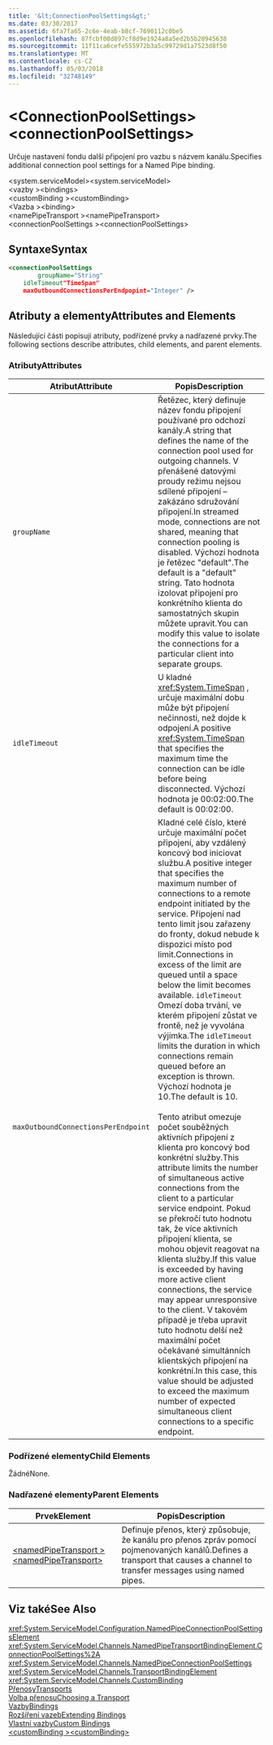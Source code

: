 ```yaml
---
title: '&lt;ConnectionPoolSettings&gt;'
ms.date: 03/30/2017
ms.assetid: 6fa7fa65-2c6e-4eab-b8cf-7690112c0be5
ms.openlocfilehash: 87fcbf08d897cf8d9e1924a8a5ed2b5b20945638
ms.sourcegitcommit: 11f11ca6cefe555972b3a5c99729d1a7523d8f50
ms.translationtype: MT
ms.contentlocale: cs-CZ
ms.lasthandoff: 05/03/2018
ms.locfileid: "32748149"
---
```

# <a name="ltconnectionpoolsettingsgt"></a><span data-ttu-id="2b16c-102">&lt;ConnectionPoolSettings&gt;</span><span class="sxs-lookup"><span data-stu-id="2b16c-102">&lt;connectionPoolSettings&gt;</span></span>
<span data-ttu-id="2b16c-103">Určuje nastavení fondu další připojení pro vazbu s názvem kanálu.</span><span class="sxs-lookup"><span data-stu-id="2b16c-103">Specifies additional connection pool settings for a Named Pipe binding.</span></span>  
  
 <span data-ttu-id="2b16c-104">\<system.serviceModel></span><span class="sxs-lookup"><span data-stu-id="2b16c-104">\<system.serviceModel></span></span>  
<span data-ttu-id="2b16c-105">\<vazby ></span><span class="sxs-lookup"><span data-stu-id="2b16c-105">\<bindings></span></span>  
<span data-ttu-id="2b16c-106">\<customBinding ></span><span class="sxs-lookup"><span data-stu-id="2b16c-106">\<customBinding></span></span>  
<span data-ttu-id="2b16c-107">\<Vazba ></span><span class="sxs-lookup"><span data-stu-id="2b16c-107">\<binding></span></span>  
<span data-ttu-id="2b16c-108">\<namePipeTransport ></span><span class="sxs-lookup"><span data-stu-id="2b16c-108">\<namePipeTransport></span></span>  
<span data-ttu-id="2b16c-109">\<connectionPoolSettings ></span><span class="sxs-lookup"><span data-stu-id="2b16c-109">\<connectionPoolSettings></span></span>  
  
## <a name="syntax"></a><span data-ttu-id="2b16c-110">Syntaxe</span><span class="sxs-lookup"><span data-stu-id="2b16c-110">Syntax</span></span>  
  
```xml  
<connectionPoolSettings  
        groupName="String"  
    idleTimeout"TimeSpan"  
    maxOutboundConnectionsPerEndpopint="Integer" />  
```  
  
## <a name="attributes-and-elements"></a><span data-ttu-id="2b16c-111">Atributy a elementy</span><span class="sxs-lookup"><span data-stu-id="2b16c-111">Attributes and Elements</span></span>  
 <span data-ttu-id="2b16c-112">Následující části popisují atributy, podřízené prvky a nadřazené prvky.</span><span class="sxs-lookup"><span data-stu-id="2b16c-112">The following sections describe attributes, child elements, and parent elements.</span></span>  
  
### <a name="attributes"></a><span data-ttu-id="2b16c-113">Atributy</span><span class="sxs-lookup"><span data-stu-id="2b16c-113">Attributes</span></span>  
  
|<span data-ttu-id="2b16c-114">Atribut</span><span class="sxs-lookup"><span data-stu-id="2b16c-114">Attribute</span></span>|<span data-ttu-id="2b16c-115">Popis</span><span class="sxs-lookup"><span data-stu-id="2b16c-115">Description</span></span>|  
|---------------|-----------------|  
|`groupName`|<span data-ttu-id="2b16c-116">Řetězec, který definuje název fondu připojení používané pro odchozí kanály.</span><span class="sxs-lookup"><span data-stu-id="2b16c-116">A string that defines the name of the connection pool used for outgoing channels.</span></span> <span data-ttu-id="2b16c-117">V přenášené datovými proudy režimu nejsou sdílené připojení – zakázáno sdružování připojení.</span><span class="sxs-lookup"><span data-stu-id="2b16c-117">In streamed mode, connections are not shared, meaning that connection pooling is disabled.</span></span> <span data-ttu-id="2b16c-118">Výchozí hodnota je řetězec "default".</span><span class="sxs-lookup"><span data-stu-id="2b16c-118">The default is a "default" string.</span></span> <span data-ttu-id="2b16c-119">Tato hodnota izolovat připojení pro konkrétního klienta do samostatných skupin můžete upravit.</span><span class="sxs-lookup"><span data-stu-id="2b16c-119">You can modify this value to isolate the connections for a particular client into separate groups.</span></span>|  
|`idleTimeout`|<span data-ttu-id="2b16c-120">U kladné <xref:System.TimeSpan> , určuje maximální dobu může být připojení nečinnosti, než dojde k odpojení.</span><span class="sxs-lookup"><span data-stu-id="2b16c-120">A positive <xref:System.TimeSpan> that specifies the maximum time the connection can be idle before being disconnected.</span></span> <span data-ttu-id="2b16c-121">Výchozí hodnota je 00:02:00.</span><span class="sxs-lookup"><span data-stu-id="2b16c-121">The default is 00:02:00.</span></span>|  
|`maxOutboundConnectionsPerEndpoint`|<span data-ttu-id="2b16c-122">Kladné celé číslo, které určuje maximální počet připojení, aby vzdálený koncový bod iniciovat službu.</span><span class="sxs-lookup"><span data-stu-id="2b16c-122">A positive integer that specifies the maximum number of connections to a remote endpoint initiated by the service.</span></span> <span data-ttu-id="2b16c-123">Připojení nad tento limit jsou zařazeny do fronty, dokud nebude k dispozici místo pod limit.</span><span class="sxs-lookup"><span data-stu-id="2b16c-123">Connections in excess of the limit are queued until a space below the limit becomes available.</span></span> <span data-ttu-id="2b16c-124">`idleTimeout` Omezí doba trvání, ve kterém připojení zůstat ve frontě, než je vyvolána výjimka.</span><span class="sxs-lookup"><span data-stu-id="2b16c-124">The `idleTimeout` limits the duration in which connections remain queued before an exception is thrown.</span></span> <span data-ttu-id="2b16c-125">Výchozí hodnota je 10.</span><span class="sxs-lookup"><span data-stu-id="2b16c-125">The default is 10.</span></span><br /><br /> <span data-ttu-id="2b16c-126">Tento atribut omezuje počet souběžných aktivních připojení z klienta pro koncový bod konkrétní služby.</span><span class="sxs-lookup"><span data-stu-id="2b16c-126">This attribute limits the number of simultaneous active connections from the client to a particular service endpoint.</span></span> <span data-ttu-id="2b16c-127">Pokud se překročí tuto hodnotu tak, že více aktivních připojení klienta, se mohou objevit reagovat na klienta služby.</span><span class="sxs-lookup"><span data-stu-id="2b16c-127">If this value is exceeded by having more active client connections, the service may appear unresponsive to the client.</span></span> <span data-ttu-id="2b16c-128">V takovém případě je třeba upravit tuto hodnotu delší než maximální počet očekávané simultánních klientských připojení na konkrétní.</span><span class="sxs-lookup"><span data-stu-id="2b16c-128">In this case, this value should be adjusted to exceed the maximum number of expected simultaneous client connections to a specific endpoint.</span></span>|  
  
### <a name="child-elements"></a><span data-ttu-id="2b16c-129">Podřízené elementy</span><span class="sxs-lookup"><span data-stu-id="2b16c-129">Child Elements</span></span>  
 <span data-ttu-id="2b16c-130">Žádné</span><span class="sxs-lookup"><span data-stu-id="2b16c-130">None.</span></span>  
  
### <a name="parent-elements"></a><span data-ttu-id="2b16c-131">Nadřazené elementy</span><span class="sxs-lookup"><span data-stu-id="2b16c-131">Parent Elements</span></span>  
  
|<span data-ttu-id="2b16c-132">Prvek</span><span class="sxs-lookup"><span data-stu-id="2b16c-132">Element</span></span>|<span data-ttu-id="2b16c-133">Popis</span><span class="sxs-lookup"><span data-stu-id="2b16c-133">Description</span></span>|  
|-------------|-----------------|  
|[<span data-ttu-id="2b16c-134">\<namedPipeTransport ></span><span class="sxs-lookup"><span data-stu-id="2b16c-134">\<namedPipeTransport></span></span>](../../../../../docs/framework/configure-apps/file-schema/wcf/namedpipetransport.md)|<span data-ttu-id="2b16c-135">Definuje přenos, který způsobuje, že kanálu pro přenos zpráv pomocí pojmenovaných kanálů.</span><span class="sxs-lookup"><span data-stu-id="2b16c-135">Defines a transport that causes a channel to transfer messages using named pipes.</span></span>|  
  
## <a name="see-also"></a><span data-ttu-id="2b16c-136">Viz také</span><span class="sxs-lookup"><span data-stu-id="2b16c-136">See Also</span></span>  
 <xref:System.ServiceModel.Configuration.NamedPipeConnectionPoolSettingsElement>  
 <xref:System.ServiceModel.Channels.NamedPipeTransportBindingElement.ConnectionPoolSettings%2A>  
 <xref:System.ServiceModel.Channels.NamedPipeConnectionPoolSettings>  
 <xref:System.ServiceModel.Channels.TransportBindingElement>  
 <xref:System.ServiceModel.Channels.CustomBinding>  
 [<span data-ttu-id="2b16c-137">Přenosy</span><span class="sxs-lookup"><span data-stu-id="2b16c-137">Transports</span></span>](../../../../../docs/framework/wcf/feature-details/transports.md)  
 [<span data-ttu-id="2b16c-138">Volba přenosu</span><span class="sxs-lookup"><span data-stu-id="2b16c-138">Choosing a Transport</span></span>](../../../../../docs/framework/wcf/feature-details/choosing-a-transport.md)  
 [<span data-ttu-id="2b16c-139">Vazby</span><span class="sxs-lookup"><span data-stu-id="2b16c-139">Bindings</span></span>](../../../../../docs/framework/wcf/bindings.md)  
 [<span data-ttu-id="2b16c-140">Rozšíření vazeb</span><span class="sxs-lookup"><span data-stu-id="2b16c-140">Extending Bindings</span></span>](../../../../../docs/framework/wcf/extending/extending-bindings.md)  
 [<span data-ttu-id="2b16c-141">Vlastní vazby</span><span class="sxs-lookup"><span data-stu-id="2b16c-141">Custom Bindings</span></span>](../../../../../docs/framework/wcf/extending/custom-bindings.md)  
 [<span data-ttu-id="2b16c-142">\<customBinding ></span><span class="sxs-lookup"><span data-stu-id="2b16c-142">\<customBinding></span></span>](../../../../../docs/framework/configure-apps/file-schema/wcf/custombinding.md)
